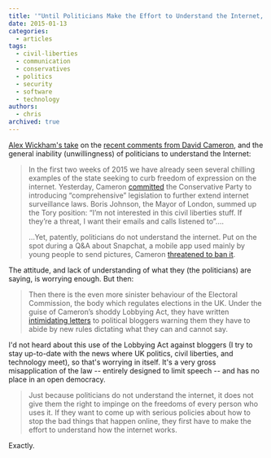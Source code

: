 ```yaml
---
title: '"Until Politicians Make the Effort to Understand the Internet, They Must Leave it Alone"'
date: 2015-01-13
categories:
  - articles
tags:
  - civil-liberties
  - communication
  - conservatives
  - politics
  - security
  - software
  - technology
authors:
  - chris
archived: true
---
```


[Alex Wickham's take](http://www.breitbart.com/london/2015/01/13/until-politicians-make-the-effort-to-understand-the-internet-they-must-leave-it-alone/) on the [recent comments from David Cameron](http://chrismcleod.me/2015/01/13/what-david-cameron-just-proposed-would-endanger-every-briton-and-destroy-the-it-industry/ "“What David Cameron just proposed would endanger every Briton and destroy the IT industry”"), and the general inability (unwillingness) of politicians to understand the Internet:

> In the first two weeks of 2015 we have already seen several chilling examples of the state seeking to curb freedom of expression on the internet. Yesterday, Cameron [committed](http://www.theguardian.com/politics/blog/live/2015/jan/12/camerons-deficit-speech-and-milibands-qa-politics-live-blog) the Conservative Party to introducing “comprehensive” legislation to further extend internet surveillance laws. Boris Johnson, the Mayor of London, summed up the Tory position: “I’m not interested in this civil liberties stuff. If they’re a threat, I want their emails and calls listened to”.…
>
> …Yet, patently, politicians do not understand the internet. Put on the spot during a Q&A about Snapchat, a mobile app used mainly by young people to send pictures, Cameron [threatened to ban it](http://order-order.com/2015/01/12/digtal-dave-threatens-to-ban-snapchat/).

The attitude, and lack of understanding of what they (the politicians) are saying, is worrying enough. But then:

> Then there is the even more sinister behaviour of the Electoral Commission, the body which regulates elections in the UK. Under the guise of Cameron’s shoddy Lobbying Act, they have written [intimidating letters](http://order-order.com/2015/01/09/electoral-commission-trying-to-regulate-blogsnotifies-guido-conservativehome-labourlist-libdemvoice/) to political bloggers warning them they have to abide by new rules dictating what they can and cannot say.

I'd not heard about this use of the Lobbying Act against bloggers (I try to stay up-to-date with the news where UK politics, civil liberties, and technology meet), so that's worrying in itself. It's a very gross misapplication of the law -- entirely designed to limit speech -- and has no place in an open democracy.

> Just because politicians do not understand the internet, it does not give them the right to impinge on the freedoms of every person who uses it. If they want to come up with serious policies about how to stop the bad things that happen online, they first have to make the effort to understand how the internet works.

Exactly.
